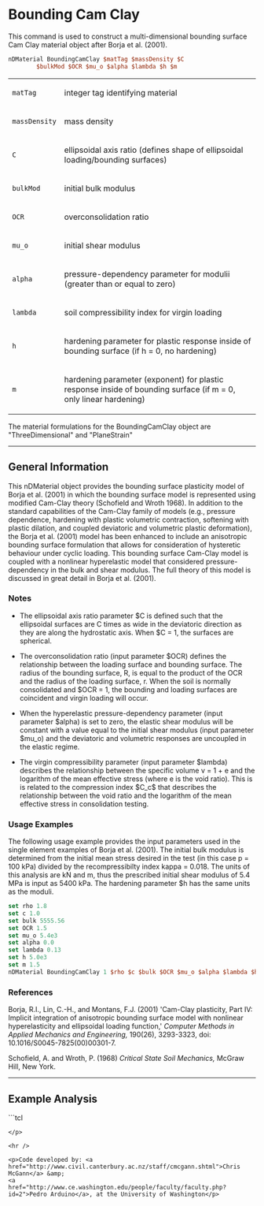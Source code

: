 # Bounding Cam Clay

<p>This command is used to construct a multi-dimensional bounding
surface Cam Clay material object after Borja et al. (2001).</p>

```tcl
nDMaterial BoundingCamClay $matTag $massDensity $C
        $bulkMod $OCR $mu_o $alpha $lambda $h $m
```

<table>
<tbody>
<tr class="odd">
<td><code class="parameter-table-variable">matTag</code></td>
<td><p>integer tag identifying material</p></td>
</tr>
<tr class="even">
<td><code class="parameter-table-variable">massDensity</code></td>
<td><p>mass density</p></td>
</tr>
<tr class="odd">
<td><code class="parameter-table-variable">C</code></td>
<td><p>ellipsoidal axis ratio (defines shape of ellipsoidal
loading/bounding surfaces)</p></td>
</tr>
<tr class="even">
<td><code class="parameter-table-variable">bulkMod</code></td>
<td><p>initial bulk modulus</p></td>
</tr>
<tr class="odd">
<td><code class="parameter-table-variable">OCR</code></td>
<td><p>overconsolidation ratio</p></td>
</tr>
<tr class="even">
<td><code class="parameter-table-variable">mu_o</code></td>
<td><p>initial shear modulus</p></td>
</tr>
<tr class="odd">
<td><code class="parameter-table-variable">alpha</code></td>
<td><p>pressure-dependency parameter for modulii (greater than or equal
to zero)</p></td>
</tr>
<tr class="even">
<td><code class="parameter-table-variable">lambda</code></td>
<td><p>soil compressibility index for virgin loading</p></td>
</tr>
<tr class="odd">
<td><code class="parameter-table-variable">h</code></td>
<td><p>hardening parameter for plastic response inside of bounding
surface (if h = 0, no hardening)</p></td>
</tr>
<tr class="even">
<td><code class="parameter-table-variable">m</code></td>
<td><p>hardening parameter (exponent) for plastic response inside of
bounding surface (if m = 0, only linear hardening)</p></td>
</tr>
</tbody>
</table>
<p>The material formulations for the BoundingCamClay object are
"ThreeDimensional" and "PlaneStrain"</p>
<hr />

<h2 id="general_information">General Information</h2>
<p>This nDMaterial object provides the bounding surface plasticity model
of Borja et al. (2001) in which the bounding surface model is
represented using modified Cam-Clay theory (Schofield and Wroth 1968).
In addition to the standard capabilities of the Cam-Clay family of
models (e.g., pressure dependence, hardening with plastic volumetric
contraction, softening with plastic dilation, and coupled deviatoric and
volumetric plastic deformation), the Borja et al. (2001) model has been
enhanced to include an anisotropic bounding surface formulation that
allows for consideration of hysteretic behaviour under cyclic loading.
This bounding surface Cam-Clay model is coupled with a nonlinear
hyperelastic model that considered pressure-dependency in the bulk and
shear modulus. The full theory of this model is discussed in great
detail in Borja et al. (2001).</p>
<h3 id="notes">Notes</h3>
<ul>
<li>The ellipsoidal axis ratio parameter $C is defined such that the
ellipsoidal surfaces are C times as wide in the deviatoric direction as
they are along the hydrostatic axis. When $C = 1, the surfaces are
spherical.</li>
</ul>
<ul>
<li>The overconsolidation ratio (input parameter $OCR) defines the
relationship between the loading surface and bounding surface. The
radius of the bounding surface, R, is equal to the product of the OCR
and the radius of the loading surface, r. When the soil is normally
consolidated and $OCR = 1, the bounding and loading surfaces are
coincident and virgin loading will occur.</li>
</ul>
<ul>
<li>When the hyperelastic pressure-dependency parameter (input parameter
$alpha) is set to zero, the elastic shear modulus will be constant with
a value equal to the initial shear modulus (input parameter $mu_o) and
the deviatoric and volumetric responses are uncoupled in the elastic
regime.</li>
</ul>
<ul>
<li>The virgin compressibility parameter (input parameter $lambda)
describes the relationship between the specific volume v = 1 + e and the
logarithm of the mean effective stress (where e is the void ratio). This
is is related to the compression index $C_c$ that describes the
relationship between the void ratio and the logarithm of the mean
effective stress in consolidation testing.</li>
</ul>

<h3 id="usage_examples">Usage Examples</h3>
<p>The following usage example provides the input parameters used in the
single element examples of Borja et al. (2001). The initial bulk modulus
is determined from the initial mean stress desired in the test (in this
case p = 100 kPa) divided by the recompressibilty index kappa = 0.018.
The units of this analysis are kN and m, thus the prescribed initial
shear modulus of 5.4 MPa is input as 5400 kPa. The hardening parameter
$h has the same units as the moduli.</p>

```tcl
set rho 1.8 
set c 1.0 
set bulk 5555.56 
set OCR 1.5 
set mu_o 5.4e3 
set alpha 0.0 
set lambda 0.13 
set h 5.0e3 
set m 1.5 
nDMaterial BoundingCamClay 1 $rho $c $bulk $OCR $mu_o $alpha $lambda $h $m
```

<h3 id="references">References</h3>
<p>Borja, R.I., Lin, C.-H., and Montans, F.J. (2001) 'Cam-Clay
plasticity, Part IV: Implicit integration of anisotropic bounding
surface model with nonlinear hyperelasticity and ellipsoidal loading
function,' <em>Computer Methods in Applied Mechanics and
Engineering,</em> 190(26), 3293-3323, doi:
10.1016/S0045-7825(00)00301-7.</p>
<p>Schofield, A. and Wroth, P. (1968) <em>Critical State Soil
Mechanics,</em> McGraw Hill, New York.</p>
<hr />
<h2 id="example_analysis">Example Analysis</h2>
<p>
```tcl
 
```
</p>

<hr />

<p>Code developed by: <a
href="http://www.civil.canterbury.ac.nz/staff/cmcgann.shtml">Chris McGann</a> &amp; 
<a
href="http://www.ce.washington.edu/people/faculty/faculty.php?id=2">Pedro Arduino</a>, at the University of Washington</p>

